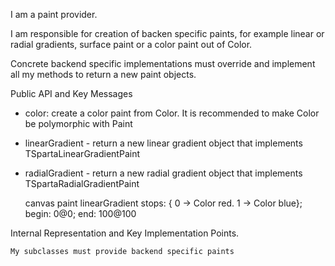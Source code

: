 I am a paint provider.

I am responsible for creation of backen specific  paints, for example linear or radial gradients, surface paint or a color paint out of Color.

Concrete backend specific implementations must override and implement all my methods to return a new paint objects.

Public API and Key Messages

- color: create a color paint from Color. It is recommended to make Color be polymorphic with Paint
- linearGradient - return a new linear gradient object that implements TSpartaLinearGradientPaint
- radialGradient - return a new radial gradient object that implements TSpartaRadialGradientPaint

   canvas paint linearGradient
	stops: { 0 -> Color red. 1 -> Color blue};
	begin: 0@0;
	end: 100@100
 
Internal Representation and Key Implementation Points.


    My subclasses must provide backend specific paints
